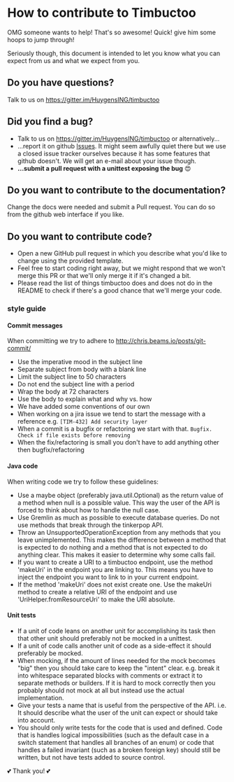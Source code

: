 # How to contribute to Timbuctoo

OMG someone wants to help! That's so awesome! Quick! give him some hoops to jump through!

Seriously though, this document is intended to let you know what you can expect from us and what we expect from you.

## Do you have questions?

Talk to us on https://gitter.im/HuygensING/timbuctoo

## Did you find a bug?

* Talk to us on https://gitter.im/HuygensING/timbuctoo or alternatively...
* ...report it on github [Issues](https://github.com/rails/rails/issues). It might seem awfully quiet there but we use a closed issue tracker ourselves because it has some features that github doesn't. We will get an e-mail about your issue though.
* **...submit a pull request with a unittest exposing the bug** 😍

## Do you want to contribute to the documentation?

Change the docs were needed and submit a Pull request. You can do so from the github web interface if you like.

## Do you want to contribute code?

* Open a new GitHub pull request in which you describe what you'd like to change using the provided template.
* Feel free to start coding right away, but we might respond that we won't merge this PR or that we'll only merge it if it's changed a bit.
* Please read the list of things timbuctoo does and does not do in the README to check if there's a good chance that we'll merge your code.

### style guide
#### Commit messages
When committing we try to adhere to http://chris.beams.io/posts/git-commit/

 * Use the imperative mood in the subject line
 * Separate subject from body with a blank line
 * Limit the subject line to 50 characters
 * Do not end the subject line with a period
 * Wrap the body at 72 characters
 * Use the body to explain what and why vs. how
 * We have added some conventions of our own
  * When working on a jira issue we tend to start the message with a reference e.g. `[TIM-432] Add security layer`
  * When a commit is a bugfix or refactoring we start with that. `Bugfix. Check if file exists before removing`
  * When the fix/refactoring is small you don't have to add anything other then bugfix/refactoring

#### Java code
When writing code we try to follow these guidelines:

 - Use a maybe object (preferably java.util.Optional<T>) as the return value of a method when null is a possible value. This way the user of the API is forced to think about how to handle the null case.
 - Use Gremlin as much as possible to execute database queries. Do not use methods that break through the tinkerpop API.
 - Throw an UnsupportedOperationException from any methods that you leave unimplemented. This makes the difference between a method that is expected to do nothing and a method that is not expected to do anything clear. This makes it easier to determine why some calls fail.
 - If you want to create a URI to a timbuctoo endpoint, use the method 'makeUri' in the endpoint you are linking to. This means you have to inject the endpoint you want to link to in your current endpoint.
 - If the method 'makeUri' does not exist create one. Use the makeUri method to create a relative URI of the endpoint and use 'UriHelper.fromResourceUri' to make the URI absolute.

#### Unit tests
 - If a unit of code leans on another unit for accomplishing its task then that other unit should preferably not be mocked in a unittest.
 - If a unit of code calls another unit of code as a side-effect it should preferably be mocked.
 - When mocking, if the amount of lines needed for the mock becomes "big" then you should take care to keep the "intent" clear. e.g. break it into whitespace separated blocks with comments or extract it to separate methods or builders. If it is hard to mock correctly then you probably should not mock at all but instead use the actual implementation.
 - Give your tests a name that is useful from the perspective of the API. i.e. It should describe what the user of the unit can expect or should take into account.
 - You should only write tests for the code that is used and defined. Code that is handles logical impossibilities (such as the default case in a switch statement that handles all branches of an enum) or code that handles a failed invariant (such as a broken foreign key) should still be written, but not have tests added to source control.





💕 Thank you! 💕





